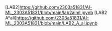 [LAB2]https://github.com/2303a51831/AI-ML_2303A51831/blob/main/lab2aiml.ipynb
[LAB2 A*ali]https://github.com/2303a51831/AI-ML_2303A51831/blob/main/LAB2_A_al.ipynb
